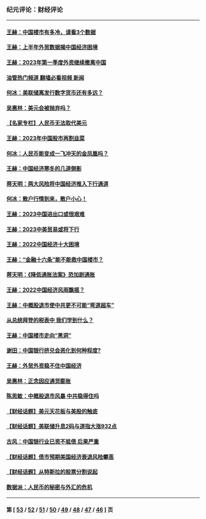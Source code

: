 ### 纪元评论：财经评论
---
#### [王赫：中国楼市有多冷，请看3个数据](../../pages/nsc1026/n14046129.md?08060330) 
#### [王赫：上半年外贸数据揭中国经济困境](../../pages/nsc1026/n14034198.md?08060330) 
#### [王赫：2023年第一季度外资继续撤离中国](../../pages/nsc1026/n13988870.md?08060330) 
#### [油管热门频道 翻墙必看视频 新闻](ok?08060330)
#### [何冰：美联储离发行数字货币还有多远？](../../pages/nsc1026/n13986109.md?08060330) 
#### [吴惠林：美元会被抛弃吗？](../../pages/nsc1026/n13984087.md?08060330) 
#### [【名家专栏】人民币无法取代美元](../../pages/nsc1026/n13974270.md?08060330) 
#### [王赫：2023年中国股市再割韭菜](../../pages/nsc1026/n13965334.md?08060330) 
#### [何冰：人民币能变成一飞冲天的金凤凰吗？](../../pages/nsc1026/n13964999.md?08060330) 
#### [王赫：中国经济寒冬的几道侧影](../../pages/nsc1026/n13932953.md?08060330) 
#### [蒋天明：两大风险将中国经济推入下行通道](../../pages/nsc1026/n13929820.md?08060330) 
#### [何冰：散户行情到来，散户小心！](../../pages/nsc1026/n13928308.md?08060330) 
#### [王赫：2023中国进出口或很艰难](../../pages/nsc1026/n13911515.md?08060330) 
#### [王赫：2023中美贸易或将下行](../../pages/nsc1026/n13899005.md?08060330) 
#### [王赫：2022中国经济十大困境](../../pages/nsc1026/n13883766.md?08060330) 
#### [王赫：“金融十六条”能不能救中国楼市？](../../pages/nsc1026/n13868431.md?08060330) 
#### [蒋天明：《降低通胀法案》恐加剧通胀](../../pages/nsc1026/n13806996.md?08060330) 
#### [王赫：2022中国经济风雨飘摇？](../../pages/nsc1026/n13803207.md?08060330) 
#### [王赫：中概股退市使中共更不可能“弯道超车”](../../pages/nsc1026/n13802858.md?08060330) 
#### [从总统拜登的税表中 我们学到什么？](../../pages/nsc1026/n13773081.md?08060330) 
#### [王赫：中国楼市走向“黑洞”](../../pages/nsc1026/n13770647.md?08060330) 
#### [谢田：中国银行挤兑会恶化到何种程度?](../../pages/nsc1026/n13766965.md?08060330) 
#### [王赫：外贸外资稳不住中国经济](../../pages/nsc1026/n13753933.md?08060330) 
#### [吴惠林：正念因应通货膨胀](../../pages/nsc1026/n13750350.md?08060330) 
#### [陈思敏：中概股退市风暴 中共稳得住吗](../../pages/nsc1026/n13738978.md?08060330) 
#### [【财经话题】美元天花板与美股的触底](../../pages/nsc1026/n13736495.md?08060330) 
#### [【财经话题】美联储升息2码与道指大涨932点](../../pages/nsc1026/n13727377.md?08060330) 
#### [古风：中国银行业已资不抵债 后果严重](../../pages/nsc1026/n13726111.md?08060330) 
#### [【财经话题】债市预期美国经济衰退风险攀高](../../pages/nsc1026/n13698043.md?08060330) 
#### [【财经话题】从特斯拉的股票分割说起](../../pages/nsc1026/n13679733.md?08060330) 
#### [数据派：人民币的秘密与外汇的危机](../../pages/nsc1026/n13667092.md?08060330) 

---
#### 第 [ [53](./53.md?08060330) / [52](./52.md?08060330) / [51](./51.md?08060330) / [50](./50.md?08060330) / [49](./49.md?08060330) / [48](./48.md?08060330) / [47](./47.md?08060330) / [46](./46.md?08060330) ] 页
